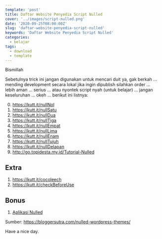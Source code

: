 ```yaml
---
template: 'post'
title: Daftar Website Penyedia Script Nulled
cover: '../images/script-nulled.png'
date: '2020-09-25T08:00:00Z'
slug: 'daftar-website-penyedia-script-nulled'
keywords: 'Daftar Website Penyedia Script Nulled'
categories:
  - belajar
tags:
  - download
  - template
---
```


Bismillah

Sebetulnya trick ini jangan digunakan untuk mencari duit ya, gak berkah ... mending development secara lokal jika ingin dipublish silahkan order ... lebih aman ... serius ... atau nyontek script nyah (untuk belajar) ... jangan keseluruhan ... okeh ... berikut ini listnya:

0. https://kutt.it/nullNol
1. https://kutt.it/nullSatu
2. https://kutt.it/nullDua
3. https://kutt.it/nullTiga
4. https://kutt.it/nullEmpat
5. https://kutt.it/nullLima
6. https://kutt.it/nullEnam
7. https://kutt.it/nullTujuh
8. https://kutt.it/nullDelapan
9. http://go.topidesta.my.id/Tutorial-Nulled

## Extra

1. https://kutt.it/cocoleech
2. https://kutt.it/checkBeforeUse

## Bonus

1. [Aplikasi Nulled](/website-penyedia-software-link-download/)

Sumber: https://bloggersutra.com/nulled-wordpress-themes/

Have a nice day.
